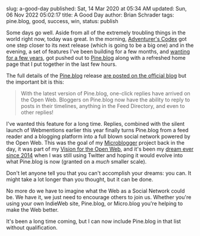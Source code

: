 slug: a-good-day
published: Sat, 14 Mar 2020 at 05:34 AM
updated: Sun, 06 Nov 2022 05:02:17 
title: A Good Day
author: Brian Schrader
tags: pine.blog, good, success, win,
status: publish

Some days go well. Aside from all of the extremely troubling things in the world right now, today was great. In the morning, [Adventurer's Codex][ac] got one step closer to its next release (which is going to be a big one) and in the evening, a set of features I've been building for a few months, and [wanting for a few years][social], got pushed out to [Pine.blog][p] along with a refreshed home page that I put together in the last few hours.

The full details of the [Pine.blog][p] release [are posted on the official blog][release] but the important bit is this:

> With the latest version of Pine.blog, one-click replies have arrived on the Open Web. Bloggers on Pine.blog now have the ability to reply to posts in their timelines, anything in the Feed Directory, and even to other replies!

I've wanted this feature for a long time. Replies, combined with the silent launch of Webmentions earlier this year finally turns Pine.blog from a feed reader and a blogging platform into a full blown social network powered by the Open Web. This was the goal of my [Microblogger][mb] project back in the day, it was part of my [Vision for the Open Web][vision], and it's been my [dream ever since 2014][open-web] when I was still using Twitter and hoping it would evolve into what Pine.blog is now (granted on a *much* smaller scale).

Don't let anyone tell you that you can't accomplish your dreams: you can. It might take a lot longer than you thought, but it can be done.

No more do we have to imagine what the Web as a Social Network could be. We have it, we just need to encourage others to join us. Whether you're using your own IndieWeb site, Pine.blog, or Micro.blog you're helping to make the Web better.

It's been a long time coming, but I can now include Pine.blog in that list without qualification.


[p]: https://pine.blog/
[ac]: https:////adventurerscodex.com/
[social]: /archive/the-web-as-a-social-network/
[release]: https://blog.pine.blog/2020/03/pine-blog-and-the-social-web/
[mb]: /archive/the-open-microblog-standard/
[vision]: /archive/a-vision-of-the-open-web/
[open-web]: /archive/twitter-and-the-open-web/
